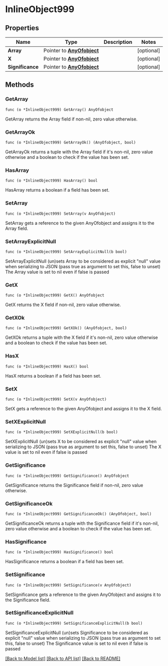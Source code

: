 # InlineObject999

## Properties

Name | Type | Description | Notes
------------ | ------------- | ------------- | -------------
**Array** | Pointer to [**AnyOfobject**](anyOf&lt;object&gt;.md) |  | [optional] 
**X** | Pointer to [**AnyOfobject**](anyOf&lt;object&gt;.md) |  | [optional] 
**Significance** | Pointer to [**AnyOfobject**](anyOf&lt;object&gt;.md) |  | [optional] 

## Methods

### GetArray

`func (o *InlineObject999) GetArray() AnyOfobject`

GetArray returns the Array field if non-nil, zero value otherwise.

### GetArrayOk

`func (o *InlineObject999) GetArrayOk() (AnyOfobject, bool)`

GetArrayOk returns a tuple with the Array field if it's non-nil, zero value otherwise
and a boolean to check if the value has been set.

### HasArray

`func (o *InlineObject999) HasArray() bool`

HasArray returns a boolean if a field has been set.

### SetArray

`func (o *InlineObject999) SetArray(v AnyOfobject)`

SetArray gets a reference to the given AnyOfobject and assigns it to the Array field.

### SetArrayExplicitNull

`func (o *InlineObject999) SetArrayExplicitNull(b bool)`

SetArrayExplicitNull (un)sets Array to be considered as explicit "null" value
when serializing to JSON (pass true as argument to set this, false to unset)
The Array value is set to nil even if false is passed
### GetX

`func (o *InlineObject999) GetX() AnyOfobject`

GetX returns the X field if non-nil, zero value otherwise.

### GetXOk

`func (o *InlineObject999) GetXOk() (AnyOfobject, bool)`

GetXOk returns a tuple with the X field if it's non-nil, zero value otherwise
and a boolean to check if the value has been set.

### HasX

`func (o *InlineObject999) HasX() bool`

HasX returns a boolean if a field has been set.

### SetX

`func (o *InlineObject999) SetX(v AnyOfobject)`

SetX gets a reference to the given AnyOfobject and assigns it to the X field.

### SetXExplicitNull

`func (o *InlineObject999) SetXExplicitNull(b bool)`

SetXExplicitNull (un)sets X to be considered as explicit "null" value
when serializing to JSON (pass true as argument to set this, false to unset)
The X value is set to nil even if false is passed
### GetSignificance

`func (o *InlineObject999) GetSignificance() AnyOfobject`

GetSignificance returns the Significance field if non-nil, zero value otherwise.

### GetSignificanceOk

`func (o *InlineObject999) GetSignificanceOk() (AnyOfobject, bool)`

GetSignificanceOk returns a tuple with the Significance field if it's non-nil, zero value otherwise
and a boolean to check if the value has been set.

### HasSignificance

`func (o *InlineObject999) HasSignificance() bool`

HasSignificance returns a boolean if a field has been set.

### SetSignificance

`func (o *InlineObject999) SetSignificance(v AnyOfobject)`

SetSignificance gets a reference to the given AnyOfobject and assigns it to the Significance field.

### SetSignificanceExplicitNull

`func (o *InlineObject999) SetSignificanceExplicitNull(b bool)`

SetSignificanceExplicitNull (un)sets Significance to be considered as explicit "null" value
when serializing to JSON (pass true as argument to set this, false to unset)
The Significance value is set to nil even if false is passed

[[Back to Model list]](../README.md#documentation-for-models) [[Back to API list]](../README.md#documentation-for-api-endpoints) [[Back to README]](../README.md)


